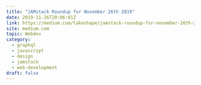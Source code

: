 ```yaml
---
title: "JAMstack Roundup for November 26th 2019"
date: 2019-11-26T20:06:01Z
link: https://medium.com/takeshape/jamstack-roundup-for-november-26th-2019-f9624193f087?source=rss------jamstack-5&utm_medium=RSS&utm_source=hune
site: medium.com
topic: Webdev
category:
  - graphql
  - javascript
  - design
  - jamstack
  - web-development
draft: false
---
```

